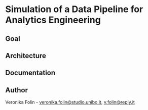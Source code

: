 # Simulation of a Data Pipeline for Analytics Engineering

## Goal

## Architecture 

## Documentation

## Author

Veronika Folin - veronika.folin@studio.unibo.it, v.folin@reply.it
